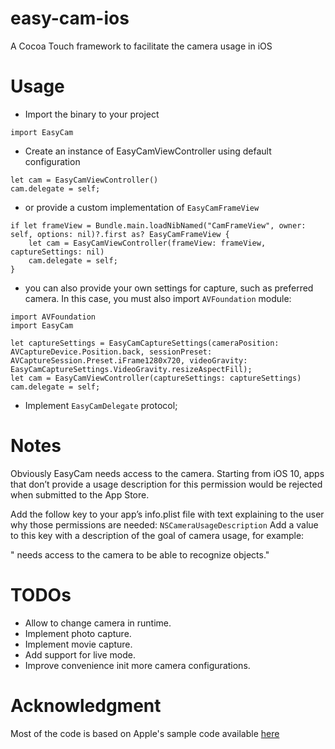 # easy-cam-ios
A Cocoa Touch framework to facilitate the camera usage in iOS

# Usage

* Import the binary to your project
```
import EasyCam
```
* Create an instance of EasyCamViewController using default configuration
```
let cam = EasyCamViewController()
cam.delegate = self;
```
* or provide a custom implementation of `EasyCamFrameView`
```
if let frameView = Bundle.main.loadNibNamed("CamFrameView", owner: self, options: nil)?.first as? EasyCamFrameView {
    let cam = EasyCamViewController(frameView: frameView, captureSettings: nil)
    cam.delegate = self;            
}
```

* you can also provide your own settings for capture, such as preferred camera. In this case, you must also import `AVFoundation` module:
```
import AVFoundation
import EasyCam

let captureSettings = EasyCamCaptureSettings(cameraPosition: AVCaptureDevice.Position.back, sessionPreset: AVCaptureSession.Preset.iFrame1280x720, videoGravity: EasyCamCaptureSettings.VideoGravity.resizeAspectFill);
let cam = EasyCamViewController(captureSettings: captureSettings)
cam.delegate = self;

```
* Implement `EasyCamDelegate` protocol;


# Notes
Obviously EasyCam needs access to the camera. Starting from iOS 10, apps that don’t provide a usage description for this permission would be rejected when submitted to the App Store.

Add the follow key to your app’s info.plist file with text explaining to the user why those permissions are needed:
```NSCameraUsageDescription```
Add a value to this key with a description of the goal of camera usage, for example: 

"<app name> needs access to the camera to be able to recognize objects."

# TODOs

* Allow to change camera in runtime.
* Implement photo capture.
* Implement movie capture.
* Add support for live mode.
* Improve convenience init more camera configurations.

# Acknowledgment

Most of the code is based on Apple's sample code available [here](https://developer.apple.com/library/archive/samplecode/AVCam/Introduction/Intro.html)